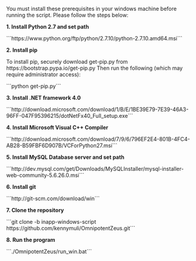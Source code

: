 <P>You must install these prerequisites in your windows machine before running the script. Please follow the steps below:
<P><B>1. Install Python 2.7 and set path</B>
<P>```https://www.python.org/ftp/python/2.7.10/python-2.7.10.amd64.msi```
<P><B>2. Install pip</B>
<P>To install pip, securely download get-pip.py from https://bootstrap.pypa.io/get-pip.py
Then run the following (which may require administrator access):
<P>```python get-pip.py```
<P><B>3. Install .NET framework 4.0</B>
<P>```http://download.microsoft.com/download/1/B/E/1BE39E79-7E39-46A3-96FF-047F95396215/dotNetFx40_Full_setup.exe```
<P><B>4. Install Microsoft Visual C++ Compiler</B>
<P>```http://download.microsoft.com/download/7/9/6/796EF2E4-801B-4FC4-AB28-B59FBF6D907B/VCForPython27.msi```
<P><B>5. Install MySQL Database server and set path</B>
<P>```http://dev.mysql.com/get/Downloads/MySQLInstaller/mysql-installer-web-community-5.6.26.0.msi```
<P><B>6. Install git</B>
<P>```http://git-scm.com/download/win```
<P><B>7. Clone the repository</B>
<P>```git clone -b inapp-windows-script https://github.com/kennymuli/OmnipotentZeus.git```
<P><B>8. Run the program</B>
<P>```./OmnipotentZeus/run_win.bat```